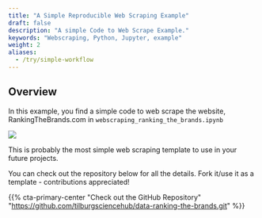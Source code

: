 ```yaml
---
title: "A Simple Reproducible Web Scraping Example"
draft: false
description: "A simple Code to Web Scrape Example."
keywords: "Webscraping, Python, Jupyter, example"
weight: 2
aliases:
  - /try/simple-workflow
---
```


## Overview

In this example, you find a simple code to web scrape the website, RankingTheBrands.com in `webscraping_ranking_the_brands.ipynb`


![](../images/screenshot_rankingthebrands.png)

This is probably the most simple web scraping template to use in your future projects.

You can check out the repository below for all the details. Fork it/use it as a template - contributions appreciated!

{{% cta-primary-center "Check out the GitHub Repository" "https://github.com/tilburgsciencehub/data-ranking-the-brands.git" %}}
